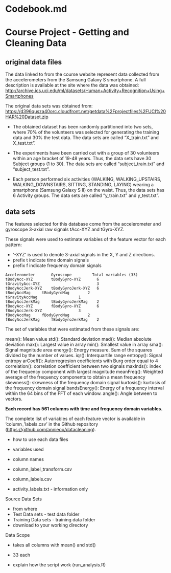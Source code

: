 # Codebook.md

# Course Project - Getting and Cleaning Data

## original data files

The data linked to from the course website represent data collected from the accelerometers from the Samsung Galaxy S smartphone. A full description is available at the site where the data was obtained:
http://archive.ics.uci.edu/ml/datasets/Human+Activity+Recognition+Using+Smartphones 

The original data sets was obtained from:
https://d396qusza40orc.cloudfront.net/getdata%2Fprojectfiles%2FUCI%20HAR%20Dataset.zip 

- The obtained dataset has been randomly partitioned into two sets, where 70% of the volunteers was selected for generating the training data and 30% the test data. The data sets are called “X_train.txt” and X_test.txt”.

- The experiments have been carried out with a group of 30 volunteers within an age bracket of 19-48 years. Thus, the data sets have 30 Subject groups (1 to 30). The data sets are called “subject_train.txt” and “subject_test.txt”.  

- Each person performed six activities (WALKING, WALKING_UPSTAIRS, WALKING_DOWNSTAIRS, SITTING, STANDING, LAYING) wearing a smartphone (Samsung Galaxy S II) on the waist. Thus, the data sets has 6 Activity groups.  The data sets are called “y_train.txt” and y_test.txt”.



## data sets

The features selected for this database come from the accelerometer and gyroscope 3-axial raw signals tAcc-XYZ and tGyro-XYZ.

These signals were used to estimate variables of the feature vector for each pattern:  
- ‘-XYZ' is used to denote 3-axial signals in the X, Y and Z directions.
- prefix t indicate time domain signals
- prefix f indicate frequency domain signals

```
Accelerometer		Gyroscope         Total variables (33)tBodyAcc-XYZ		tBodyGyro-XYZ		6tGravityAcc-XYZ	        		        3tBodyAccJerk-XYZ	tBodyGyroJerk-XYZ	6tBodyAccMag		tBodyGyroMag		2tGravityAccMag					1tBodyAccJerkMag		tBodyGyroJerkMag	2fBodyAcc-XYZ		fBodyGyro-XYZ		6fBodyAccJerk-XYZ				3fBodyAccMag		fBodyGyroMag		2fBodyAccJerkMag		fBodyGyroJerkMag	2
```

The set of variables that were estimated from these signals are: 

mean(): Mean value
std(): Standard deviation
mad(): Median absolute deviation 
max(): Largest value in array
min(): Smallest value in array
sma(): Signal magnitude area
energy(): Energy measure. Sum of the squares divided by the number of values. 
iqr(): Interquartile range 
entropy(): Signal entropy
arCoeff(): Autorregresion coefficients with Burg order equal to 4
correlation(): correlation coefficient between two signals
maxInds(): index of the frequency component with largest magnitude
meanFreq(): Weighted average of the frequency components to obtain a mean frequency
skewness(): skewness of the frequency domain signal 
kurtosis(): kurtosis of the frequency domain signal 
bandsEnergy(): Energy of a frequency interval within the 64 bins of the FFT of each window.
angle(): Angle between to vectors.

**Each record has 561 columns with time and frequency domain variables.**

The complete list of variables of each feature vector is available in ‘column_’labels.csv’ in the Github repository (https://github.com/annieoo/datacleaning).





- how to use each data files
- variables used
- column names


- column_label_transform.csv
- column_labels.csv
- activity_labels.txt - information only

Source Data Sets
- from where
- Test Data sets - test data folder
- Training Data sets - training data folder
- download to your working directory

Data Scope
- takes all columns with mean() and std()
- 33 each

- explain how the script work (run_analysis.R)

